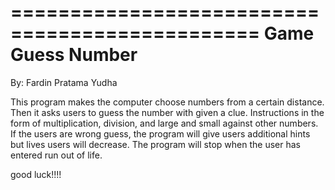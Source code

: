 ===============================================
Game Guess Number
===============================================
By: Fardin Pratama Yudha

This program makes the computer choose numbers from a certain distance.
Then it asks users to guess the number with given a clue. Instructions 
in the form of multiplication, division, and large and small against 
other numbers. If the users are wrong guess, the program will give 
users additional hints but lives users will decrease. The program will 
stop when the user has entered run out of life.

good luck!!!!

